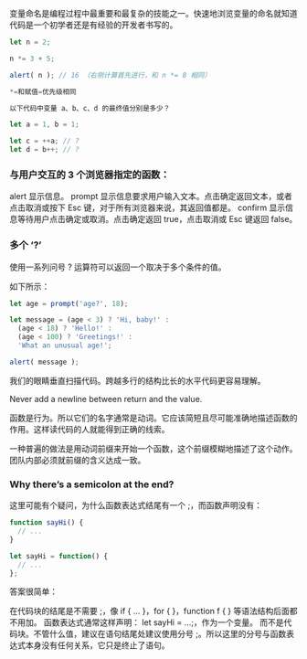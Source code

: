 变量命名是编程过程中最重要和最复杂的技能之一。快速地浏览变量的命名就知道代码是一个初学者还是有经验的开发者书写的。

```js
let n = 2;

n *= 3 + 5;

alert( n ); // 16 （右侧计算首先进行，和 n *= 8 相同）

*=和赋值=优先级相同

```

```js
以下代码中变量 a、b、c、d 的最终值分别是多少？

let a = 1, b = 1;

let c = ++a; // ?
let d = b++; // ?

```

### 与用户交互的 3 个浏览器指定的函数：

alert
显示信息。
prompt
显示信息要求用户输入文本。点击确定返回文本，或者点击取消或按下 Esc 键，对于所有浏览器来说，其返回值都是。
confirm
显示信息等待用户点击确定或取消。点击确定返回 true，点击取消或 Esc 键返回 false。


### 多个 ‘?’
使用一系列问号 ? 运算符可以返回一个取决于多个条件的值。

如下所示：

```js
let age = prompt('age?', 18);

let message = (age < 3) ? 'Hi, baby!' :
  (age < 18) ? 'Hello!' :
  (age < 100) ? 'Greetings!' :
  'What an unusual age!';

alert( message );

```


我们的眼睛垂直扫描代码。跨越多行的结构比长的水平代码更容易理解。


Never add a newline between return and the value.


函数是行为。所以它们的名字通常是动词。它应该简短且尽可能准确地描述函数的作用。这样读代码的人就能得到正确的线索。

一种普遍的做法是用动词前缀来开始一个函数，这个前缀模糊地描述了这个动作。团队内部必须就前缀的含义达成一致。


### Why there’s a semicolon at the end?
这里可能有个疑问，为什么函数表达式结尾有一个 ;，而函数声明没有：
```js
function sayHi() {
  // ...
}

let sayHi = function() {
  // ...
};
```
答案很简单：

在代码块的结尾是不需要 ;，像 if { ... }，for { }，function f { } 等语法结构后面都不用加。
函数表达式通常这样声明： let sayHi = ...;，作为一个变量。 而不是代码块。不管什么值，建议在语句结尾处建议使用分号 ;。所以这里的分号与函数表达式本身没有任何关系，它只是终止了语句。